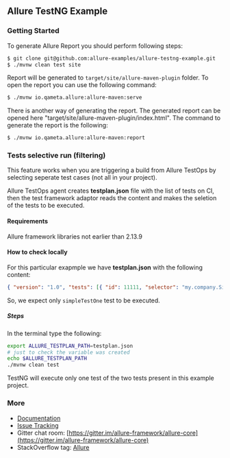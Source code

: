 
## Allure TestNG Example

### Getting Started

To generate Allure Report you should perform following steps:


```bash
$ git clone git@github.com:allure-examples/allure-testng-example.git
$ ./mvnw clean test site
```

Report will be generated to `target/site/allure-maven-plugin` folder. To open the report you can use the following command:

```bash
$ ./mvnw io.qameta.allure:allure-maven:serve
```

There is another way of generating the report. The generated report can be opened here "target/site/allure-maven-plugin/index.html". The command to generate the report is the following:

```bash
$ ./mvnw io.qameta.allure:allure-maven:report
```

### Tests selective run (filtering)

This feature works when you are triggering a build from Allure TestOps by selecting seperate test cases (not all in your project).

Allure TestOps agent creates **testplan.json** file  with the list of tests on CI, then the test framework adaptor reads the content and makes the seletion of the tests to be executed.

#### Requirements

Allure framework libraries not earlier than 2.13.9

#### How to check locally

For this particular exapmple we have **testplan.json** with the following content:

```JSON
{ "version": "1.0", "tests": [{ "id": 11111, "selector": "my.company.SimpleTest.simpleTestOne" }] }
```
So, we expect only `simpleTestOne` test to be executed.

##### Steps

In the terminal type the following:
```bash
export ALLURE_TESTPLAN_PATH=testplan.json
# just to check the variable was created 
echo $ALLURE_TESTPLAN_PATH
./mvnw clean test
```

TestNG will execute only one test of the two tests present in this example project.



### More

* [Documentation](https://docs.qameta.io/allure/2.0/)
* [Issue Tracking](https://github.com/allure-framework/allure2/issues?labels=&milestone=&page=1&state=open)
* Gitter chat room: [https://gitter.im/allure-framework/allure-core](https://gitter.im/allure-framework/allure-core)
* StackOverflow tag: [Allure](http://stackoverflow.com/questions/tagged/allure)
